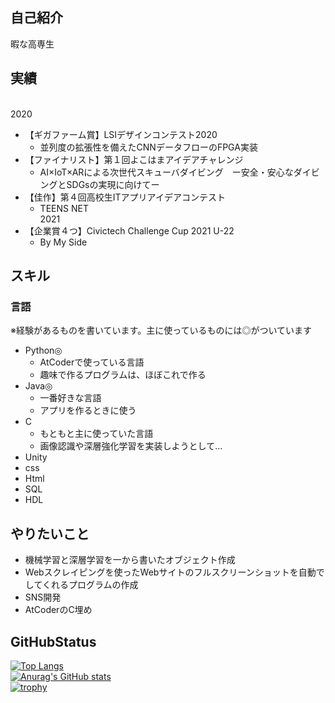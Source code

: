## 自己紹介
暇な高専生

## 実績
<br>2020
* 【ギガファーム賞】LSIデザインコンテスト2020
    - 並列度の拡張性を備えたCNNデータフローのFPGA実装
* 【ファイナリスト】第１回よこはまアイデアチャレンジ
    - AI×IoT×ARによる次世代スキューバダイビング　ー安全・安心なダイビングとSDGsの実現に向けてー
* 【佳作】第４回高校生ITアプリアイデアコンテスト
    - TEENS NET
<br>2021
* 【企業賞４つ】Civictech Challenge Cup 2021 U-22
    - By My Side

## スキル
### 言語
※経験があるものを書いています。主に使っているものには◎がついています
* Python◎
    - AtCoderで使っている言語
    - 趣味で作るプログラムは、ほぼこれで作る
* Java◎
    - 一番好きな言語
    - アプリを作るときに使う
* C
    - もともと主に使っていた言語
    - 画像認識や深層強化学習を実装しようとして...
* Unity
* css
* Html
* SQL
* HDL

## やりたいこと
* 機械学習と深層学習を一から書いたオブジェクト作成
* Webスクレイピングを使ったWebサイトのフルスクリーンショットを自動でしてくれるプログラムの作成
* SNS開発
* AtCoderのC埋め
## GitHubStatus
[![Top Langs](https://github-readme-stats.vercel.app/api/top-langs/?username=0-ayano&)](https://github.com/anuraghazra/github-readme-stats)<br>
[![Anurag's GitHub stats](https://github-readme-stats.vercel.app/api?username=0-ayano)](https://github.com/anuraghazra/github-readme-stats)<br>
[![trophy](https://github-profile-trophy.vercel.app/?username=0-ayano)](https://github.com/ryo-ma/github-profile-trophy)<br>
